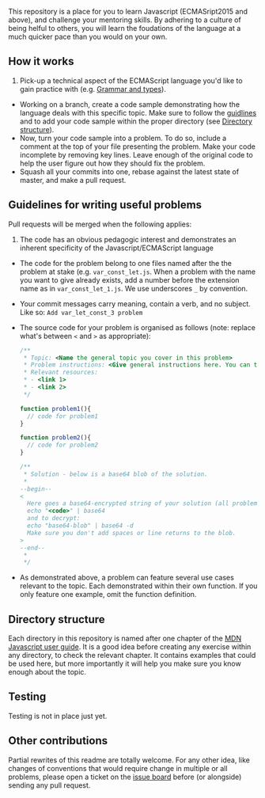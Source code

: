 This repository is a place for you to learn Javascript (ECMASript2015 and above), and challenge your mentoring skills.
By adhering to a culture of being helful to others, you will learn the foudations of the language at a much quicker pace than you would on your own.

## How it works

1. Pick-up a technical aspect of the ECMAScript language you'd like to gain practice with (e.g. [Grammar and types](https://developer.mozilla.org/en-US/docs/Web/JavaScript/Guide/Grammar_and_Types)).
* Working on a branch, create a code sample demonstrating how the language deals with this specific topic. Make sure to follow the [guidlines](#guidelines-for-writing-useful-problems) and to add your code sample within the proper directory (see [Directory structure](#directory-structure)).
* Now, turn your code sample into a problem. To do so, include a comment at the top of your file presenting the problem. Make your code incomplete by removing key lines. Leave enough of the original code to help the user figure out how they should fix the problem. 
* Squash all your commits into one, rebase against the latest state of master, and make a pull request.

## Guidelines for writing useful problems

Pull requests will be merged when the following applies:

1. The code has an obvious pedagogic interest and demonstrates an inherent specificity of the Javascript/ECMAScript language
- The code for the problem belong to one files named after the the problem at stake (e.g. `var_const_let.js`. When a problem with the name you want to give already exists, add a number before the extension name as in `var_const_let_1.js`. We use underscores `_` by convention.
- Your commit messages carry meaning, contain a verb, and no subject. Like so: `Add var_let_const_3 problem`
- The source code for your problem is organised as follows (note: replace what's between  `<` and `>` as appropriate): 

    ```javascript
    /**
     * Topic: <Name the general topic you cover in this problem>
     * Problem instructions: <Give general instructions here. You can then be add more specific comments *                        within the code examples>
     * Relevant resources:
     * - <link 1>
     * - <link 2>
     */

    function problem1(){
      // code for problem1
    }

    function problem2(){
      // code for problem2
    }

    /**
     * Solution - below is a base64 blob of the solution.
     *
    --begin--
    < 
      Here goes a base64-encrypted string of your solution (all problems). To encrypt a code sample use:
      echo "<code>" | base64
      and to decrypt:
      echo "base64-blob" | base64 -d 
      Make sure you don't add spaces or line returns to the blob.
    >
    --end--
     *
     */
    ```
- As demonstrated above, a problem can feature several use cases relevant to the topic. Each demonstrated within their own function. If you only feature one example, omit the function definition.

## Directory structure

Each directory in this repository is named after one chapter of the [MDN Javascript user guide](https://developer.mozilla.org/en-US/docs/Web/JavaScript/Guide). It is a good idea before creating any exercise within any directory, to check the relevant chapter. It contains examples that could be used here, but more importantly it will help you make sure you know enough about the topic.

## Testing

Testing is not in place just yet.

## Other contributions

Partial rewrites of this readme are totally welcome. For any other idea, like changes of conventions that would require change in multiple or all problems, please open a ticket on the [issue board]() before (or alongside) sending any pull request.

